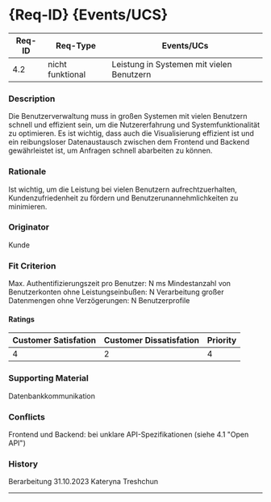 # {Req-ID} {Events/UCS}

| Req-ID | Req-Type         | Events/UCs                                |
|--------|------------------|-------------------------------------------|
| 4.2    | nicht funktional | Leistung in Systemen mit vielen Benutzern |

### Description
Die Benutzerverwaltung muss in großen Systemen mit vielen Benutzern  schnell und effizient sein, um die Nutzererfahrung und Systemfunktionalität zu optimieren.
Es ist wichtig, dass auch die Visualisierung effizient ist und ein reibungsloser Datenaustausch zwischen dem Frontend und Backend gewährleistet ist, um Anfragen schnell abarbeiten zu können.
### Rationale
Ist wichtig, um die Leistung bei vielen Benutzern aufrechtzuerhalten, Kundenzufriedenheit zu fördern und Benutzerunannehmlichkeiten zu minimieren.

### Originator
Kunde

### Fit Criterion
Max. Authentifizierungszeit pro Benutzer: N ms
Mindestanzahl von Benutzerkonten ohne Leistungseinbußen: N
Verarbeitung großer Datenmengen ohne Verzögerungen: N Benutzerprofile

#### Ratings
| Customer Satisfation | Customer Dissatisfation | Priority |
|----------------------|-------------------------|----------|
| 4                    | 2                       | 4        |

### Supporting Material
Datenbankkommunikation 

### Conflicts
Frontend und Backend: bei unklare API-Spezifikationen (siehe 4.1 "Open API")

### History

Berarbeitung 31.10.2023 Kateryna Treshchun

---
